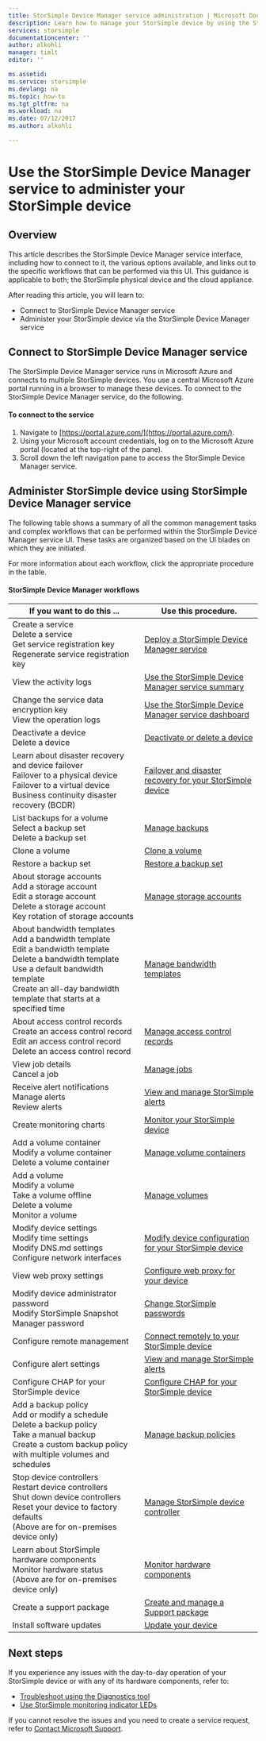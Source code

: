 ```yaml
---
title: StorSimple Device Manager service administration | Microsoft Docs
description: Learn how to manage your StorSimple device by using the StorSimple Device Manager service in the Azure portal.
services: storsimple
documentationcenter: ''
author: alkohli
manager: timlt
editor: ''

ms.assetid:
ms.service: storsimple
ms.devlang: na
ms.topic: how-to
ms.tgt_pltfrm: na
ms.workload: na
ms.date: 07/12/2017
ms.author: alkohli

---
```

# Use the StorSimple Device Manager service to administer your StorSimple device

## Overview

This article describes the StorSimple Device Manager service interface, including how to connect to it, the various options available, and links out to the specific workflows that can be performed via this UI. This guidance is applicable to both; the StorSimple physical device and the cloud appliance.

After reading this article, you will learn to:

* Connect to StorSimple Device Manager service
* Administer your StorSimple device via the StorSimple Device Manager service

## Connect to StorSimple Device Manager service

The StorSimple Device Manager service runs in Microsoft Azure and connects to multiple StorSimple devices. You use a central Microsoft Azure portal running in a browser to manage these devices. To connect to the StorSimple Device Manager service, do the following.

#### To connect to the service
1. Navigate to [https://portal.azure.com/](https://portal.azure.com/).
2. Using your Microsoft account credentials, log on to the Microsoft Azure portal (located at the top-right of the pane).
3. Scroll down the left navigation pane to access the StorSimple Device Manager service.


## Administer StorSimple device using StorSimple Device Manager service

The following table shows a summary of all the common management tasks and complex workflows that can be performed within the StorSimple Device Manager service UI. These tasks are organized based on the UI blades on which they are initiated.

For more information about each workflow, click the appropriate procedure in the table.

#### StorSimple Device Manager workflows

| If you want to do this ... | Use this procedure. |
| --- | --- |
| Create a service</br>Delete a service</br>Get service registration key</br>Regenerate service registration key |[Deploy a StorSimple Device Manager service](storsimple-8000-manage-service.md) |
| View the activity logs |[Use the StorSimple Device Manager service summary](storsimple-8000-service-dashboard.md) |
| Change the service data encryption key</br>View the operation logs |[Use the StorSimple Device Manager service dashboard](storsimple-8000-service-dashboard.md) |
| Deactivate a device</br>Delete a device |[Deactivate or delete a device](storsimple-8000-deactivate-and-delete-device.md) |
| Learn about disaster recovery and device failover</br>Failover to a physical device</br>Failover to a virtual device</br>Business continuity disaster recovery (BCDR) |[Failover and disaster recovery for your StorSimple device](storsimple-8000-device-failover-disaster-recovery.md) |
| List backups for a volume</br>Select a backup set</br>Delete a backup set |[Manage backups](storsimple-8000-manage-backup-catalog.md) |
| Clone a volume |[Clone a volume](storsimple-8000-clone-volume-u2.md) |
| Restore a backup set |[Restore a backup set](storsimple-8000-restore-from-backup-set-u2.md) |
| About  storage accounts</br>Add a storage account</br>Edit a storage account</br>Delete a storage account</br>Key rotation of storage accounts |[Manage storage accounts](storsimple-8000-manage-storage-accounts.md) |
| About bandwidth templates</br>Add a bandwidth template</br>Edit a bandwidth template</br>Delete a bandwidth template</br>Use a default bandwidth template</br>Create an all-day bandwidth template that starts at a specified time |[Manage bandwidth templates](storsimple-8000-manage-bandwidth-templates.md) |
| About access control records</br>Create an access control record</br>Edit an access control record</br>Delete an access control record |[Manage access control records](storsimple-8000-manage-acrs.md) |
| View job details</br>Cancel a job |[Manage jobs](storsimple-8000-manage-jobs-u2.md) |
| Receive alert notifications</br>Manage alerts</br>Review alerts |[View and manage StorSimple alerts](storsimple-8000-manage-alerts.md) |
| Create monitoring charts |[Monitor your StorSimple device](storsimple-monitor-device.md) |
| Add a volume container</br>Modify a volume container</br>Delete a volume container |[Manage volume containers](storsimple-8000-manage-volume-containers.md) |
| Add a volume</br>Modify a volume</br>Take a volume offline</br>Delete a volume</br>Monitor a volume |[Manage volumes](storsimple-8000-manage-volumes-u2.md) |
| Modify device settings</br>Modify time settings</br>Modify DNS.md settings</br>Configure network interfaces |[Modify device configuration for your StorSimple device](storsimple-8000-modify-device-config.md) |
| View web proxy settings |[Configure web proxy for your device](storsimple-8000-configure-web-proxy.md) |
| Modify device administrator password</br>Modify StorSimple Snapshot Manager password |[Change StorSimple passwords](storsimple-8000-change-passwords.md) |
| Configure remote management |[Connect remotely to your StorSimple device](storsimple-8000-remote-connect.md) |
| Configure alert settings |[View and manage StorSimple alerts](storsimple-8000-manage-alerts.md) |
| Configure CHAP for your StorSimple device |[Configure CHAP for your StorSimple device](storsimple-configure-chap.md) |
| Add a backup policy</br>Add or modify a schedule</br>Delete a backup policy</br>Take a manual backup</br>Create a custom backup policy with multiple volumes and schedules |[Manage backup policies](storsimple-8000-manage-backup-policies-u2.md) |
| Stop device controllers</br>Restart device controllers</br>Shut down device controllers</br>Reset your device to factory defaults</br>(Above are for on-premises device only) |[Manage StorSimple device controller](storsimple-8000-manage-device-controller.md) |
| Learn about StorSimple hardware components</br>Monitor hardware status</br>(Above are for on-premises device only) |[Monitor hardware components](storsimple-8000-monitor-hardware-status.md) |
| Create a support package |[Create and manage a Support package](storsimple-8000-contact-microsoft-support.md#start-a-support-session-in-windows-powershell-for-storsimple) |
| Install software updates |[Update your device](storsimple-update-device.md) |

## Next steps

If you experience any issues with the day-to-day operation of your StorSimple device or with any of its hardware components, refer to:

* [Troubleshoot using the Diagnostics tool](storsimple-8000-diagnostics.md)
* [Use StorSimple monitoring indicator LEDs](storsimple-monitoring-indicators.md)

If you cannot resolve the issues and you need to create a service request, refer to [Contact Microsoft Support](storsimple-8000-contact-microsoft-support.md).

